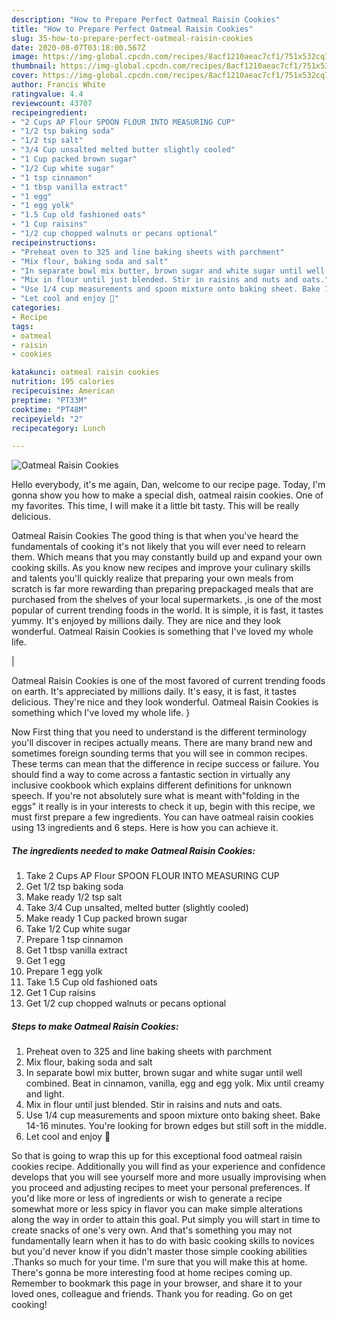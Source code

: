 ```yaml
---
description: "How to Prepare Perfect Oatmeal Raisin Cookies"
title: "How to Prepare Perfect Oatmeal Raisin Cookies"
slug: 35-how-to-prepare-perfect-oatmeal-raisin-cookies
date: 2020-08-07T03:18:00.567Z
image: https://img-global.cpcdn.com/recipes/8acf1210aeac7cf1/751x532cq70/oatmeal-raisin-cookies-recipe-main-photo.jpg
thumbnail: https://img-global.cpcdn.com/recipes/8acf1210aeac7cf1/751x532cq70/oatmeal-raisin-cookies-recipe-main-photo.jpg
cover: https://img-global.cpcdn.com/recipes/8acf1210aeac7cf1/751x532cq70/oatmeal-raisin-cookies-recipe-main-photo.jpg
author: Francis White
ratingvalue: 4.4
reviewcount: 43707
recipeingredient:
- "2 Cups AP Flour SPOON FLOUR INTO MEASURING CUP"
- "1/2 tsp baking soda"
- "1/2 tsp salt"
- "3/4 Cup unsalted melted butter slightly cooled"
- "1 Cup packed brown sugar"
- "1/2 Cup white sugar"
- "1 tsp cinnamon"
- "1 tbsp vanilla extract"
- "1 egg"
- "1 egg yolk"
- "1.5 Cup old fashioned oats"
- "1 Cup raisins"
- "1/2 cup chopped walnuts or pecans optional"
recipeinstructions:
- "Preheat oven to 325 and line baking sheets with parchment"
- "Mix flour, baking soda and salt"
- "In separate bowl mix butter, brown sugar and white sugar until well combined. Beat in cinnamon, vanilla, egg and egg yolk. Mix until creamy and light."
- "Mix in flour until just blended. Stir in raisins and nuts and oats."
- "Use 1/4 cup measurements and spoon mixture onto baking sheet. Bake 14-16 minutes. You&#39;re looking for brown edges but still soft in the middle."
- "Let cool and enjoy 🥰"
categories:
- Recipe
tags:
- oatmeal
- raisin
- cookies

katakunci: oatmeal raisin cookies 
nutrition: 195 calories
recipecuisine: American
preptime: "PT33M"
cooktime: "PT48M"
recipeyield: "2"
recipecategory: Lunch

---
```



![Oatmeal Raisin Cookies](https://img-global.cpcdn.com/recipes/8acf1210aeac7cf1/751x532cq70/oatmeal-raisin-cookies-recipe-main-photo.jpg)

Hello everybody, it's me again, Dan, welcome to our recipe page. Today, I'm gonna show you how to make a special dish, oatmeal raisin cookies. One of my favorites. This time, I will make it a little bit tasty. This will be really delicious.

Oatmeal Raisin Cookies The good thing is that when you've heard the fundamentals of cooking it's not likely that you will ever need to relearn them. Which means that you may constantly build up and expand your own cooking skills. As you know new recipes and improve your culinary skills and talents you'll quickly realize that preparing your own meals from scratch is far more rewarding than preparing prepackaged meals that are purchased from the shelves of your local supermarkets.
,is one of the most popular of current trending foods in the world. It is simple, it is fast, it tastes yummy. It's enjoyed by millions daily. They are nice and they look wonderful. Oatmeal Raisin Cookies is something that I've loved my whole life.


|


Oatmeal Raisin Cookies is one of the most favored of current trending foods on earth. It's appreciated by millions daily. It's easy, it is fast, it tastes delicious. They're nice and they look wonderful. Oatmeal Raisin Cookies is something which I've loved my whole life.
}

Now First thing that you need to understand is the different terminology you'll discover in recipes actually means. There are many brand new and sometimes foreign sounding terms that you will see in common recipes. These terms can mean that the difference in recipe success or failure. You should find a way to come across a fantastic section in virtually any inclusive cookbook which explains different definitions for unknown speech. If you're not absolutely sure what is meant with"folding in the eggs" it really is in your interests to check it up,
begin with this recipe, we must first prepare a few ingredients. You can have oatmeal raisin cookies using 13 ingredients and 6 steps. Here is how you can achieve it.

<!--inarticleads1-->

##### The ingredients needed to make Oatmeal Raisin Cookies:

1. Take 2 Cups AP Flour SPOON FLOUR INTO MEASURING CUP
1. Get 1/2 tsp baking soda
1. Make ready 1/2 tsp salt
1. Take 3/4 Cup unsalted, melted butter (slightly cooled)
1. Make ready 1 Cup packed brown sugar
1. Take 1/2 Cup white sugar
1. Prepare 1 tsp cinnamon
1. Get 1 tbsp vanilla extract
1. Get 1 egg
1. Prepare 1 egg yolk
1. Take 1.5 Cup old fashioned oats
1. Get 1 Cup raisins
1. Get 1/2 cup chopped walnuts or pecans optional




<!--inarticleads2-->

##### Steps to make Oatmeal Raisin Cookies:

1. Preheat oven to 325 and line baking sheets with parchment
1. Mix flour, baking soda and salt
1. In separate bowl mix butter, brown sugar and white sugar until well combined. Beat in cinnamon, vanilla, egg and egg yolk. Mix until creamy and light.
1. Mix in flour until just blended. Stir in raisins and nuts and oats.
1. Use 1/4 cup measurements and spoon mixture onto baking sheet. Bake 14-16 minutes. You&#39;re looking for brown edges but still soft in the middle.
1. Let cool and enjoy 🥰




So that is going to wrap this up for this exceptional food oatmeal raisin cookies recipe. Additionally you will find as your experience and confidence develops that you will see yourself more and more usually improvising when you proceed and adjusting recipes to meet your personal preferences. If you'd like more or less of ingredients or wish to generate a recipe somewhat more or less spicy in flavor you can make simple alterations along the way in order to attain this goal. Put simply you will start in time to create snacks of one's very own. And that's something you may not fundamentally learn when it has to do with basic cooking skills to novices but you'd never know if you didn't master those simple cooking abilities .Thanks so much for your time. I'm sure that you will make this at home. There's gonna be more interesting food at home recipes coming up. Remember to bookmark this page in your browser, and share it to your loved ones, colleague and friends. Thank you for reading. Go on get cooking!
